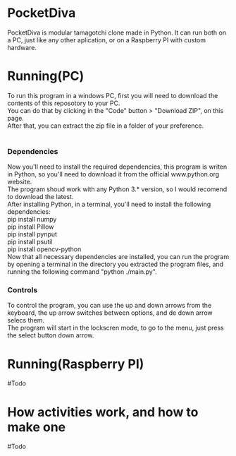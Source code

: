 # PocketDiva
  PocketDiva is modular tamagotchi clone made in Python. It can run both on a PC, just like any other aplication, or on a Raspberry PI with custom hardware.
  
# Running(PC)
 To run this program in a windows PC, first you will need to download the contents of this reposotory to your PC.<br>
 You can do that by clicking in the "Code" button > "Download ZIP", on this page.<br> After that, you can extract the zip file in a folder of your preference.<br>
<br>
<h3>Dependencies</h3>
 Now you'll need to install the required dependencies, this program is writen in Python, so you'll need to download it from the official www.python.org website.<br>
 The program shoud work with any Python 3.* version, so I would recomend to download the latest.<br>
 After installing Python, in a terminal, you'll need to install the following dependencies:<br>
 pip install numpy<br>
 pip install Pillow<br>
 pip install pynput<br>
 pip install psutil<br>
 pip install opencv-python<br>
 Now that all necessary dependencies are installed, you can run the program by opening a terminal in the directory you extracted the program files, and running the following command "python ./main.py".
<br>
<h3>Controls</h3>
To control the program, you can use the up and down arrows from the keyboard, the up arrow switches between options, and de down arrow selecs them.<br>
The program will start in the lockscren mode, to go to the menu, just press the select button down arrow.

# Running(Raspberry PI)
 #Todo

# How activities work, and how to make one
 #Todo
